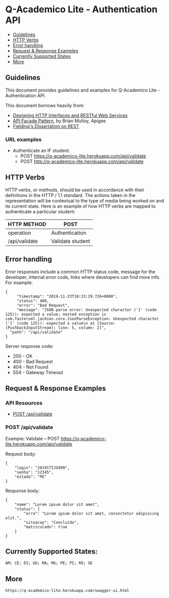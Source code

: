 # Q-Academico Lite - Authentication API

* [Guidelines](#guidelines)
* [HTTP Verbs](#http-verbs)
* [Error handling](#error-handling)
* [Request & Response Examples](#request--response-examples)
* [Currently Supported States](#currently-supported-states)
* [More](#more)

## Guidelines

This document provides guidelines and examples for Q-Academico Lite - Authentication API.

This document borrows heavily from:
* [Designing HTTP Interfaces and RESTful Web Services](https://www.youtube.com/watch?v=zEyg0TnieLg)
* [API Facade Pattern](http://apigee.com/about/resources/ebooks/api-fa%C3%A7ade-pattern), by Brian Mulloy, Apigee
* [Fielding's Dissertation on REST](http://www.ics.uci.edu/~fielding/pubs/dissertation/top.htm)

### URL examples
* Authenticate an IF student:
    * POST https://q-academico-lite.herokuapp.com/api/validate
    * POST http://q-academico-lite.herokuapp.com/api/validate

## HTTP Verbs

HTTP verbs, or methods, should be used in accordance with their definitions in the HTTP / 1.1 standard. The actions taken in the representation will be contextual to the type of media being worked on and its current state. Here is an example of how HTTP verbs are mapped to authenticate a particular student:

| HTTP METHOD  | POST            |
| -------------| --------------- | 
| operation    | Authentication  | 
| /api/validate| Validate student|

## Error handling

Error responses include a common HTTP status code, message for the developer, internal error code, links where developers can find more info. For example:

    {
         "timestamp": "2019-11-23T10:33:29.726+0000",
         "status": 400,
         "error": "Bad Request",
         "message": "JSON parse error: Unexpected character ('}' (code 125)): expected a value; nested exception is        com.fasterxml.jackson.core.JsonParseException: Unexpected character ('}' (code 125)): expected a value\n at [Source:    (PushbackInputStream); line: 5, column: 2]",
      "path": "/api/validate"
    }

Server response code:
* 200 - OK
* 400 - Bad Request
* 404 - Not Found
* 504 - Gateway Timeout

## Request & Response Examples

### API Resources

  - [POST /api/validate](#Post)


### POST /api/validate

Example: Validate – POST  https://q-academico-lite.herokuapp.com/api/validate

Request body:

    {
        "login": "20191TIJG999",
        "senha": "12345",
        "estado": "PE"
    }
    
Response body:

    {
        "nome": "Lorem ipsum dolor sit amet",
        "status": {
            "erro": "Lorem ipsum dolor sit amet, consectetur adipiscing elit.",
            "situacao": "Concluído",
            "matriculado": true
        }
    }
    
## Currently Supported States:

    AM; CE; ES; GO; MA; MG; PE; PI; RO; SE


## More

    https://q-academico-lite.herokuapp.com/swagger-ui.html
